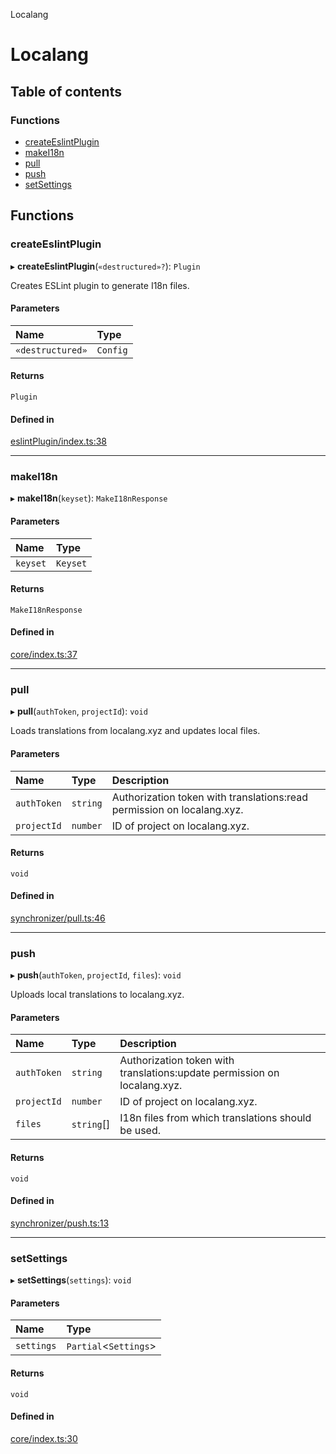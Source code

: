 Localang

# Localang

## Table of contents

### Functions

- [createEslintPlugin](README.md#createeslintplugin)
- [makeI18n](README.md#makei18n)
- [pull](README.md#pull)
- [push](README.md#push)
- [setSettings](README.md#setsettings)

## Functions

### createEslintPlugin

▸ **createEslintPlugin**(`«destructured»?`): `Plugin`

Creates ESLint plugin to generate I18n files.

#### Parameters

| Name | Type |
| :------ | :------ |
| `«destructured»` | `Config` |

#### Returns

`Plugin`

#### Defined in

[eslintPlugin/index.ts:38](https://github.com/localang/localang-i18n-js/blob/b274587/src/eslintPlugin/index.ts#L38)

___

### makeI18n

▸ **makeI18n**(`keyset`): `MakeI18nResponse`

#### Parameters

| Name | Type |
| :------ | :------ |
| `keyset` | `Keyset` |

#### Returns

`MakeI18nResponse`

#### Defined in

[core/index.ts:37](https://github.com/localang/localang-i18n-js/blob/b274587/src/core/index.ts#L37)

___

### pull

▸ **pull**(`authToken`, `projectId`): `void`

Loads translations from localang.xyz and updates local files.

#### Parameters

| Name | Type | Description |
| :------ | :------ | :------ |
| `authToken` | `string` | Authorization token with translations:read permission on localang.xyz. |
| `projectId` | `number` | ID of project on localang.xyz. |

#### Returns

`void`

#### Defined in

[synchronizer/pull.ts:46](https://github.com/localang/localang-i18n-js/blob/b274587/src/synchronizer/pull.ts#L46)

___

### push

▸ **push**(`authToken`, `projectId`, `files`): `void`

Uploads local translations to localang.xyz.

#### Parameters

| Name | Type | Description |
| :------ | :------ | :------ |
| `authToken` | `string` | Authorization token with translations:update permission on localang.xyz. |
| `projectId` | `number` | ID of project on localang.xyz. |
| `files` | `string`[] | I18n files from which translations should be used. |

#### Returns

`void`

#### Defined in

[synchronizer/push.ts:13](https://github.com/localang/localang-i18n-js/blob/b274587/src/synchronizer/push.ts#L13)

___

### setSettings

▸ **setSettings**(`settings`): `void`

#### Parameters

| Name | Type |
| :------ | :------ |
| `settings` | `Partial`<`Settings`\> |

#### Returns

`void`

#### Defined in

[core/index.ts:30](https://github.com/localang/localang-i18n-js/blob/b274587/src/core/index.ts#L30)
